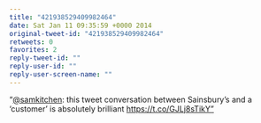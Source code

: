 ```yaml
---
title: "421938529409982464"
date: Sat Jan 11 09:35:59 +0000 2014
original-tweet-id: "421938529409982464"
retweets: 0
favorites: 2
reply-tweet-id: ""
reply-user-id: ""
reply-user-screen-name: ""
---
```

“<a href="https://twitter.com/samkitchen">@samkitchen</a>: this tweet conversation between Sainsbury’s and a ‘customer’ is absolutely brilliant https://t.co/GJLj8sTikY”

